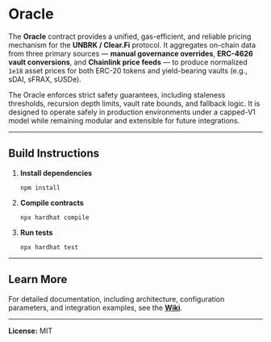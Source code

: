 # Oracle

The **Oracle** contract provides a unified, gas-efficient, and reliable pricing mechanism for the **UNBRK / Clear.Fi** protocol. It aggregates on-chain data from three primary sources — **manual governance overrides**, **ERC-4626 vault conversions**, and **Chainlink price feeds** — to produce normalized `1e18` asset prices for both ERC-20 tokens and yield-bearing vaults (e.g., sDAI, sFRAX, sUSDe).

The Oracle enforces strict safety guarantees, including staleness thresholds, recursion depth limits, vault rate bounds, and fallback logic. It is designed to operate safely in production environments under a capped-V1 model while remaining modular and extensible for future integrations.

---

## Build Instructions

1. **Install dependencies**
   ```
   npm install
   ```

2. **Compile contracts**
   ```
   npx hardhat compile
   ```

3. **Run tests**
   ```
   npx hardhat test
   ```

---

## Learn More

For detailed documentation, including architecture, configuration parameters, and integration examples, see the **[Wiki](../../wiki)**.

---

**License:** MIT
